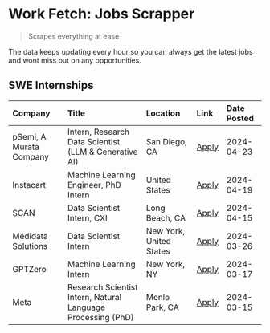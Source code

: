 # Work Fetch: Jobs Scrapper
> Scrapes everything at ease

The data keeps updating every hour so you can always get the latest jobs and wont miss out on any opportunities.

## SWE Internships
<!--START_SECTION:workfetch-->
| Company                 | Title                                                        | Location                | Link                                                                                                                                                                                                                                                                           | Date Posted   |
|:------------------------|:-------------------------------------------------------------|:------------------------|:-------------------------------------------------------------------------------------------------------------------------------------------------------------------------------------------------------------------------------------------------------------------------------|:--------------|
| pSemi, A Murata Company | Intern, Research Data Scientist (LLM & Generative AI)        | San Diego, CA           | [Apply](https://www.linkedin.com/jobs/view/intern-research-data-scientist-llm-generative-ai-at-psemi-a-murata-company-3887074168?position=5&pageNum=0&refId=%2FVyfIQnPc2ROuK40YJUqBg%3D%3D&trackingId=QIP7y3WKuhWL19Nh5KM%2FYQ%3D%3D&trk=public_jobs_jserp-result_search-card) | 2024-04-23    |
| Instacart               | Machine Learning Engineer, PhD Intern                        | United States           | [Apply](https://www.linkedin.com/jobs/view/machine-learning-engineer-phd-intern-at-instacart-3901991739?position=2&pageNum=0&refId=%2FVyfIQnPc2ROuK40YJUqBg%3D%3D&trackingId=Qupk6MMFEe8u71d8VlvjIA%3D%3D&trk=public_jobs_jserp-result_search-card)                            | 2024-04-19    |
| SCAN                    | Data Scientist Intern, CXI                                   | Long Beach, CA          | [Apply](https://www.linkedin.com/jobs/view/data-scientist-intern-cxi-at-scan-3899690492?position=9&pageNum=0&refId=%2FVyfIQnPc2ROuK40YJUqBg%3D%3D&trackingId=mrYE9LzH%2BdnSgPoTOreX7w%3D%3D&trk=public_jobs_jserp-result_search-card)                                          | 2024-04-15    |
| Medidata Solutions      | Data Scientist Intern                                        | New York, United States | [Apply](https://www.linkedin.com/jobs/view/data-scientist-intern-at-medidata-solutions-3810253704?position=3&pageNum=0&refId=%2FVyfIQnPc2ROuK40YJUqBg%3D%3D&trackingId=5T1XGMy9RX2O3qWHOWLLbw%3D%3D&trk=public_jobs_jserp-result_search-card)                                  | 2024-03-26    |
| GPTZero                 | Machine Learning Intern                                      | New York, NY            | [Apply](https://www.linkedin.com/jobs/view/machine-learning-intern-at-gptzero-3860723963?position=8&pageNum=0&refId=%2FVyfIQnPc2ROuK40YJUqBg%3D%3D&trackingId=LMiT0x3ivT90VRrbasPfCA%3D%3D&trk=public_jobs_jserp-result_search-card)                                           | 2024-03-17    |
| Meta                    | Research Scientist Intern, Natural Language Processing (PhD) | Menlo Park, CA          | [Apply](https://www.linkedin.com/jobs/view/research-scientist-intern-natural-language-processing-phd-at-meta-3858718375?position=10&pageNum=0&refId=%2FVyfIQnPc2ROuK40YJUqBg%3D%3D&trackingId=MvuYnaYEKmfKmyXBzo8uqA%3D%3D&trk=public_jobs_jserp-result_search-card)           | 2024-03-15    |
<!--END_SECTION:workfetch-->

